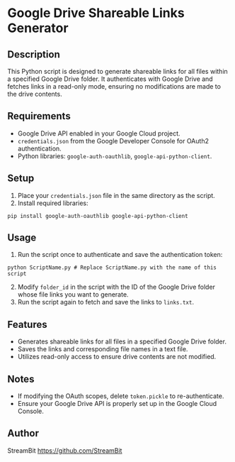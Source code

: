 # Google Drive Shareable Links Generator

## Description
This Python script is designed to generate shareable links for all files within a specified Google Drive folder. It authenticates with Google Drive and fetches links in a read-only mode, ensuring no modifications are made to the drive contents.

## Requirements
- Google Drive API enabled in your Google Cloud project.
- `credentials.json` from the Google Developer Console for OAuth2 authentication.
- Python libraries: `google-auth-oauthlib`, `google-api-python-client`.

## Setup
1. Place your `credentials.json` file in the same directory as the script.
2. Install required libraries:
```
pip install google-auth-oauthlib google-api-python-client
```

## Usage
1. Run the script once to authenticate and save the authentication token:
```
python ScriptName.py # Replace ScriptName.py with the name of this script
```
2. Modify `folder_id` in the script with the ID of the Google Drive folder whose file links you want to generate.
3. Run the script again to fetch and save the links to `links.txt`.

## Features
- Generates shareable links for all files in a specified Google Drive folder.
- Saves the links and corresponding file names in a text file.
- Utilizes read-only access to ensure drive contents are not modified.

## Notes
- If modifying the OAuth scopes, delete `token.pickle` to re-authenticate.
- Ensure your Google Drive API is properly set up in the Google Cloud Console.

## Author
StreamBit
https://github.com/StreamBit
